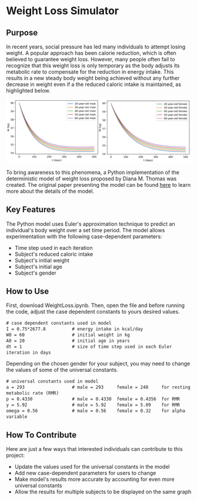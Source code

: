 # Weight Loss Simulator
## Purpose
In recent years, social pressure has led many individuals to attempt losing weight. A popular approach has been calorie reduction, which is often believed to guarantee weight loss. However, many people often fail to recognize that this weight loss is only temporary as the body adjusts its metabolic rate to compensate for the reduction in energy intake. This results in a new steady body weight being achieved without any further decrease in weight even if a the reduced caloric intake is maintained, as highlighted below.

![image](https://github.com/rmahinpei/Weight-Loss-Simulator/blob/main/Figure-1.png)

To bring awareness to this phenomena, a Python implementation of the deterministic model of weight loss proposed by Diana M. Thomas was created. The original paper presenting the model can be found [here](https://www.ncbi.nlm.nih.gov/pmc/articles/PMC2764961/) to learn more about the details of the model.

## Key Features
The Python model uses Euler's approximation technique to predict an individual's body weight over a set time period. The model allows experimentation with the following case-dependent parameters:
- Time step used in each iteration
- Subject's reduced caloric intake
- Subject's initial weight
- Subject's initial age
- Subject's gender

## How to Use
First, download WeightLoss.ipynb. Then, open the file and before running the code, adjust the case dependent constants to yours desired values.
```python:
# case dependent constants used in model
I = 0.75*2677.8          # energy intake in kcal/day                  
W0 = 60                  # initial weight in kg                       
A0 = 20                  # initial age in years                       
dt = 1                   # size of time step used in each Euler iteration in days
```
Depending on the chosen gender for your subject, you may need to change the values of some of the universal constants.
```python:
# universal constants used in model
a = 293                  # male = 293     female = 248     for resting metabolic rate (RMR)    
p = 0.4330               # male = 0.4330  female = 0.4356  for RMR    
y = 5.92                 # male = 5.92    female = 5.09    for RMR  
omega = 0.56             # male = 0.56    female = 0.32    for alpha variable
```

## How To Contribute
Here are just a few ways that interested individuals can contribute to this project:
- Update the values used for the universal constants in the model
- Add new case-dependent parameters for users to change
- Make model's results more accurate by accounting for even more universal constants
- Allow the results for multiple subjects to be displayed on the same graph
